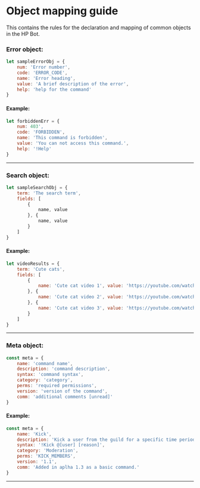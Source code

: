 # Object mapping guide

This contains the rules for the declaration and mapping of common objects in the HP Bot.

### Error object:

```js
let sampleErrorObj = {
	num: 'Error number',
	code: 'ERROR_CODE',
	name: 'Error heading',
	value: 'A brief description of the error',
	help: 'help for the command'
}
```

#### Example:

```js
let forbiddenErr = {
	num: 403',
	code: 'FORBIDDEN',
	name: 'This command is forbidden',
	value: 'You can not access this command.',
	help: '!Help'
}
```
---


### Search object:

```js
let sampleSearchObj = {
	term: 'The search term',
	fields: [
		{
			name, value
		}, {
			name, value
		}
	]
}
```

#### Example:

```js
let videoResults = {
	term: 'Cute cats',
	fields: [
		{
			name: 'Cute cat video 1', value: 'https://youtube.com/watch?v=dQw4w9WgXcQ'
		}, {
			name: 'Cute cat video 2', value: 'https://youtube.com/watch?v=6n3pFFPSlW4'
		}, {
			name: 'Cute cat video 3', value: 'https://youtube.com/watch?v=fC7oUOUEEi4'
		}
	]
}
```
---

### Meta object:

```js
const meta = {
	name: 'command name',
	description: 'command description',
	syntax: 'command syntax',
	category: 'category',
	perms: 'required permissions',
	version: 'version of the command',
	comm: 'additional comments [unread]'
}
```

#### Example:
```js
const meta = {
	name: 'Kick',
	description: 'Kick a user from the guild for a specific time period and with a reason.',
	syntax: '!Kick @[user] [reason]',
	category: 'Moderation',
	perms: 'KICK_MEMBERS',
	version: '1.1',
	comm: 'Added in aplha 1.3 as a basic command.'
}
```
---